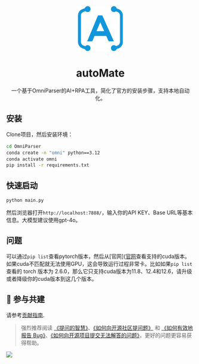 <div align="center"><a name="readme-top"></a>

<img src="./resources/logo.png" width="120" height="120" alt="autoMate logo">
<h1>autoMate</h1>

一个基于OmniParser的AI+RPA工具，简化了官方的安装步骤，支持本地自动化。



</div>

## 安装
Clone项目，然后安装环境：

```bash
cd OmniParser
conda create -n "omni" python==3.12
conda activate omni
pip install -r requirements.txt
```

## 快速启动
```bash
python main.py
```

然后浏览器打开`http://localhost:7888/`，输入你的API KEY、Base URL等基本信息。大模型建议使用gpt-4o。

## 问题
可以通过`pip list`查看pytorch版本，然后从[官网]([官网](https://pytorch.org/get-started/locally/)查看支持的cuda版本。如果cuda不匹配就无法使用GPU，这会导致运行过程非常卡。比如如果`pip list`查看的 torch 版本为 2.6.0，那么它只支持cuda版本为11.8、12.4和12.6，请升级或者降级你的cuda版本到这几个版本。

## 🤝 参与共建

请参考[贡献指南](https://s0soyusc93k.feishu.cn/wiki/ZE7KwtRweicLbNkHSdMcBMTxngg?from=from_copylink).

> 强烈推荐阅读 [《提问的智慧》](https://github.com/ryanhanwu/How-To-Ask-Questions-The-Smart-Way)、[《如何向开源社区提问题》](https://github.com/seajs/seajs/issues/545) 和 [《如何有效地报告 Bug》](http://www.chiark.greenend.org.uk/%7Esgtatham/bugs-cn.html)、[《如何向开源项目提交无法解答的问题》](https://zhuanlan.zhihu.com/p/25795393)，更好的问题更容易获得帮助。

<a href="https://github.com/yuruotong1/autoMate/graphs/contributors">
  <img src="https://contrib.rocks/image?repo=yuruotong1/autoMate" />
</a>
